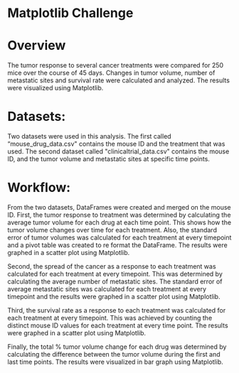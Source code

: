 # Matplotlib Challenge
# Overview
The tumor response to several cancer treatments were compared for 250 mice over the course of 45 days. Changes in tumor volume, number of metastatic sites and survival rate were calculated and analyzed. The results were visualized using Matplotlib.

# Datasets:
Two datasets were used in this analysis. The first called “mouse_drug_data.csv" contains the mouse ID and the treatment that was used. The second dataset called "clinicaltrial_data.csv" contains the mouse ID, and the tumor volume and metastatic sites at specific time points. 

# Workflow:
From the two datasets, DataFrames were created and merged on the mouse ID. First, the tumor response to treatment was determined by calculating the average tumor volume for each drug at each time point. This shows how the tumor volume changes over time for each treatment. Also, the standard error of tumor volumes was calculated for each treatment at every timepoint and a pivot table was created to re format the DataFrame. The results were graphed in a scatter plot using Matplotlib. 

Second, the spread of the cancer as a response to each treatment was calculated for each treatment at every timepoint. This was determined by calculating the average number of metastatic sites. The standard error of average metastatic sites was calculated for each treatment at every timepoint and the results were graphed in a scatter plot using Matplotlib.

Third, the survival rate as a response to each treatment was calculated for each treatment at every timepoint. This was achieved by counting the distinct mouse ID values for each treatment at every time point. The results were graphed in a scatter plot using Matplotlib.

Finally, the total % tumor volume change for each drug was determined by calculating the difference between the tumor volume during the first and last time points. The results were visualized in bar graph using Matplotlib. 



